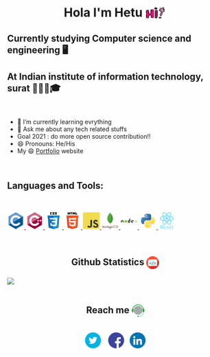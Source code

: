 <h1 align="center">Hola I'm Hetu <img src="hello.gif" align="center" width="50" /></h1>
<h2>Currently studying Computer science and engineering 🖥️</h2>
<h2>At Indian institute of information technology, surat 👨🏻‍🎓🎓</h2>
<br/>

- 🌱 I’m currently learning evrything
- 💬 Ask me about any tech related stuffs
- Goal 2021 : do more open source contribution!!
- 😄 Pronouns: He/His
- My 😄 <a href="https://hetu1107.github.io/MyPortfolio/#/">Portfolio</a> website

<br/>
<h2 align="left">Languages and Tools:</h2>
<br/>
<p align="left"> <a href="https://www.cprogramming.com/" target="_blank"> <img src="https://raw.githubusercontent.com/devicons/devicon/master/icons/c/c-original.svg" alt="c" width="40" height="40"/> </a> <a href="https://www.w3schools.com/cpp/" target="_blank"> <img src="https://raw.githubusercontent.com/devicons/devicon/master/icons/cplusplus/cplusplus-original.svg" alt="cplusplus" width="40" height="40"/> </a> <a href="https://www.w3schools.com/css/" target="_blank"> <img src="https://raw.githubusercontent.com/devicons/devicon/master/icons/css3/css3-original-wordmark.svg" alt="css3" width="40" height="40"/> </a> <a href="https://www.w3.org/html/" target="_blank"> <img src="https://raw.githubusercontent.com/devicons/devicon/master/icons/html5/html5-original-wordmark.svg" alt="html5" width="40" height="40"/> </a> <a href="https://developer.mozilla.org/en-US/docs/Web/JavaScript" target="_blank"> <img src="https://raw.githubusercontent.com/devicons/devicon/master/icons/javascript/javascript-original.svg" alt="javascript" width="40" height="40"/> </a> <a href="https://www.mongodb.com/" target="_blank"> <img src="https://raw.githubusercontent.com/devicons/devicon/master/icons/mongodb/mongodb-original-wordmark.svg" alt="mongodb" width="40" height="40"/> </a> <a href="https://nodejs.org" target="_blank"> <img src="https://raw.githubusercontent.com/devicons/devicon/master/icons/nodejs/nodejs-original-wordmark.svg" alt="nodejs" width="40" height="40"/> </a> <a href="https://www.python.org" target="_blank"> <img src="https://raw.githubusercontent.com/devicons/devicon/master/icons/python/python-original.svg" alt="python" width="40" height="40"/> </a> <a href="https://reactjs.org/" target="_blank"> <img src="https://raw.githubusercontent.com/devicons/devicon/master/icons/react/react-original-wordmark.svg" alt="react" width="40" height="40"/> </a> </p>

<br/>
<h2 align="center">Github Statistics  <img src="static.png" align="center" width="30"/></h2>
<img src="https://github-readme-stats.vercel.app/api?username=Hetu1107&show_icons=true&theme=radical" align="center"/>

<br/>
<br/>
<h2 align="center">Reach me <img src="reach.png" width="30" align="center"/></h2>
<h2 align="center">
   <a href="https://twitter.com/PatelHetu13/with_replies?s=08" width><img src="tweet.gif" width="50" height="50"></a>  <a href="https://www.facebook.com/patel.hetu.1401/"><img src="facebook.gif" width="50" height="50"></img></a><a href="https://www.linkedin.com/in/hetu-patel-b96479202/"><img src="linked.gif" width = "50" height = "50"></img></a></h2>

